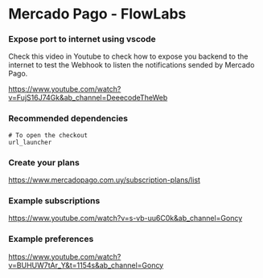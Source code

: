 # Mercado Pago - FlowLabs


### Expose port to internet using vscode

Check this video in Youtube to check how to expose you backend to the internet to test the Webhook to listen the notifications sended by Mercado Pago.

https://www.youtube.com/watch?v=FujS16J74Gk&ab_channel=DeeecodeTheWeb

### Recommended dependencies

```
# To open the checkout
url_launcher
```

### Create your plans

https://www.mercadopago.com.uy/subscription-plans/list

### Example subscriptions

https://www.youtube.com/watch?v=s-vb-uu6C0k&ab_channel=Goncy

### Example preferences

https://www.youtube.com/watch?v=BUHUW7tAr_Y&t=1154s&ab_channel=Goncy